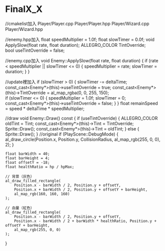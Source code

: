 # FinalX_X
//cmakelist加入
Player/Player.cpp
Player/Player.hpp
Player/Wizard.cpp
Player/Wizard.hpp

//enemy.hpp加入
float speedMultiplier = 1.0f;
float slowTimer = 0.0f;
void ApplySlow(float rate, float duration);
ALLEGRO_COLOR TintOverride;  
bool useTintOverride = false;


//enemy.cpp加入
void Enemy::ApplySlow(float rate, float duration) {
    if (rate < speedMultiplier || slowTimer <= 0) {
        speedMultiplier = rate;
        slowTimer = duration;
    }
}

//update裡加入
if (slowTimer > 0) {
        slowTimer -= deltaTime;
        const_cast<Enemy*>(this)->useTintOverride = true;
        const_cast<Enemy*>(this)->TintOverride = al_map_rgba(0, 0, 255, 150);  
        if (slowTimer <= 0) {
            speedMultiplier = 1.0f;
            slowTimer = 0;
            const_cast<Enemy*>(this)->useTintOverride = false;
        }
    }
    float remainSpeed = speed * deltaTime * speedMultiplier;

//draw
void Enemy::Draw() const {
    if (useTintOverride) {
        ALLEGRO_COLOR oldTint = Tint;
        const_cast<Enemy*>(this)->Tint = TintOverride;
        Sprite::Draw();
        const_cast<Enemy*>(this)->Tint = oldTint;
    } 
    else {
        Sprite::Draw();
    }
    //original
    if (PlayScene::DebugMode) {
        al_draw_circle(Position.x, Position.y, CollisionRadius, al_map_rgb(255, 0, 0), 2);
    }

    float barWidth = 40;     
    float barHeight = 4;     
    float offsetY = -18;     
    float healthRatio = hp / hpMax;

    // 背景（灰色）
    al_draw_filled_rectangle(
        Position.x - barWidth / 2, Position.y + offsetY,
        Position.x + barWidth / 2, Position.y + offsetY + barHeight,
        al_map_rgb(160, 160, 160)
    );

    // 血量（紅色）
    al_draw_filled_rectangle(
        Position.x - barWidth / 2, Position.y + offsetY,
        Position.x - barWidth / 2 + barWidth * healthRatio, Position.y + offsetY + barHeight,
        al_map_rgb(255, 0, 0)
    );
}
